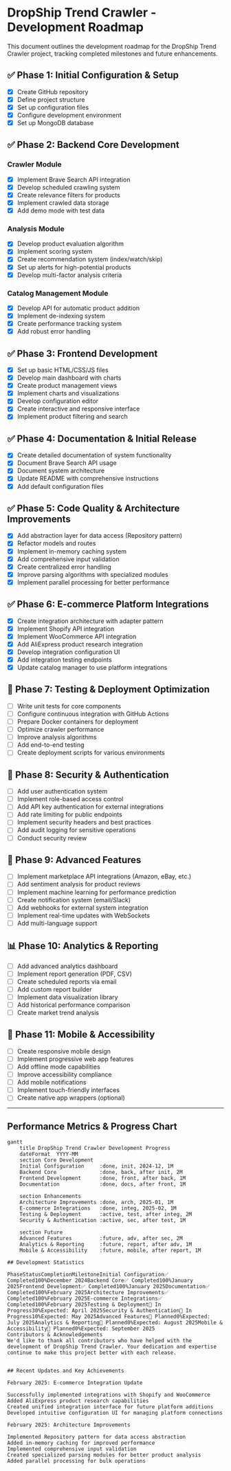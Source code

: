 # DropShip Trend Crawler - Development Roadmap

This document outlines the development roadmap for the DropShip Trend Crawler project, tracking completed milestones and future enhancements.

## ✅ Phase 1: Initial Configuration & Setup

- [x] Create GitHub repository
- [x] Define project structure
- [x] Set up configuration files
- [x] Configure development environment
- [x] Set up MongoDB database

## ✅ Phase 2: Backend Core Development

### Crawler Module
- [x] Implement Brave Search API integration
- [x] Develop scheduled crawling system
- [x] Create relevance filters for products
- [x] Implement crawled data storage
- [x] Add demo mode with test data

### Analysis Module
- [x] Develop product evaluation algorithm
- [x] Implement scoring system
- [x] Create recommendation system (index/watch/skip)
- [x] Set up alerts for high-potential products
- [x] Develop multi-factor analysis criteria

### Catalog Management Module
- [x] Develop API for automatic product addition
- [x] Implement de-indexing system
- [x] Create performance tracking system
- [x] Add robust error handling

## ✅ Phase 3: Frontend Development

- [x] Set up basic HTML/CSS/JS files
- [x] Develop main dashboard with charts
- [x] Create product management views
- [x] Implement charts and visualizations
- [x] Develop configuration editor
- [x] Create interactive and responsive interface
- [x] Implement product filtering and search

## ✅ Phase 4: Documentation & Initial Release

- [x] Create detailed documentation of system functionality
- [x] Document Brave Search API usage
- [x] Document system architecture
- [x] Update README with comprehensive instructions
- [x] Add default configuration files

## ✅ Phase 5: Code Quality & Architecture Improvements

- [x] Add abstraction layer for data access (Repository pattern)
- [x] Refactor models and routes
- [x] Implement in-memory caching system
- [x] Add comprehensive input validation
- [x] Create centralized error handling
- [x] Improve parsing algorithms with specialized modules
- [x] Implement parallel processing for better performance

## ✅ Phase 6: E-commerce Platform Integrations

- [x] Create integration architecture with adapter pattern
- [x] Implement Shopify API integration
- [x] Implement WooCommerce API integration
- [x] Add AliExpress product research integration
- [x] Develop integration configuration UI
- [x] Add integration testing endpoints
- [x] Update catalog manager to use platform integrations

## 🔄 Phase 7: Testing & Deployment Optimization

- [ ] Write unit tests for core components
- [ ] Configure continuous integration with GitHub Actions
- [ ] Prepare Docker containers for deployment
- [ ] Optimize crawler performance
- [ ] Improve analysis algorithms
- [ ] Add end-to-end testing
- [ ] Create deployment scripts for various environments

## 🔄 Phase 8: Security & Authentication

- [ ] Add user authentication system
- [ ] Implement role-based access control
- [ ] Add API key authentication for external integrations
- [ ] Add rate limiting for public endpoints
- [ ] Implement security headers and best practices
- [ ] Add audit logging for sensitive operations
- [ ] Conduct security review

## 🚀 Phase 9: Advanced Features

- [ ] Implement marketplace API integrations (Amazon, eBay, etc.)
- [ ] Add sentiment analysis for product reviews
- [ ] Implement machine learning for performance prediction
- [ ] Create notification system (email/Slack)
- [ ] Add webhooks for external system integration
- [ ] Implement real-time updates with WebSockets
- [ ] Add multi-language support

## 📊 Phase 10: Analytics & Reporting

- [ ] Add advanced analytics dashboard
- [ ] Implement report generation (PDF, CSV)
- [ ] Create scheduled reports via email
- [ ] Add custom report builder
- [ ] Implement data visualization library
- [ ] Add historical performance comparison
- [ ] Create market trend analysis

## 📱 Phase 11: Mobile & Accessibility

- [ ] Create responsive mobile design
- [ ] Implement progressive web app features
- [ ] Add offline mode capabilities
- [ ] Improve accessibility compliance
- [ ] Add mobile notifications
- [ ] Implement touch-friendly interfaces
- [ ] Create native app wrappers (optional)

---

## Performance Metrics & Progress Chart

```mermaid
gantt
    title DropShip Trend Crawler Development Progress
    dateFormat  YYYY-MM
    section Core Development
    Initial Configuration     :done, init, 2024-12, 1M
    Backend Core              :done, back, after init, 2M
    Frontend Development      :done, front, after back, 1M
    Documentation             :done, docs, after front, 1M
    
    section Enhancements
    Architecture Improvements :done, arch, 2025-01, 1M
    E-commerce Integrations   :done, integ, 2025-02, 1M
    Testing & Deployment      :active, test, after integ, 2M
    Security & Authentication :active, sec, after test, 1M
    
    section Future
    Advanced Features         :future, adv, after sec, 2M
    Analytics & Reporting     :future, report, after adv, 1M
    Mobile & Accessibility    :future, mobile, after report, 1M

## Development Statistics

PhaseStatusCompletionMilestoneInitial Configuration✅ Completed100%December 2024Backend Core✅ Completed100%January 2025Frontend Development✅ Completed100%January 2025Documentation✅ Completed100%February 2025Architecture Improvements✅ Completed100%February 2025E-commerce Integrations✅ Completed100%February 2025Testing & Deployment🔄 In Progress30%Expected: April 2025Security & Authentication🔄 In Progress10%Expected: May 2025Advanced Features📅 Planned0%Expected: July 2025Analytics & Reporting📅 Planned0%Expected: August 2025Mobile & Accessibility📅 Planned0%Expected: September 2025
Contributors & Acknowledgements
We'd like to thank all contributors who have helped with the development of DropShip Trend Crawler. Your dedication and expertise continue to make this project better with each release.


## Recent Updates and Key Achievements

February 2025: E-commerce Integration Update

Successfully implemented integrations with Shopify and WooCommerce
Added AliExpress product research capabilities
Created unified integration interface for future platform additions
Developed intuitive configuration UI for managing platform connections

February 2025: Architecture Improvements

Implemented Repository pattern for data access abstraction
Added in-memory caching for improved performance
Implemented comprehensive input validation
Created specialized parsing modules for better product analysis
Added parallel processing for bulk operations

